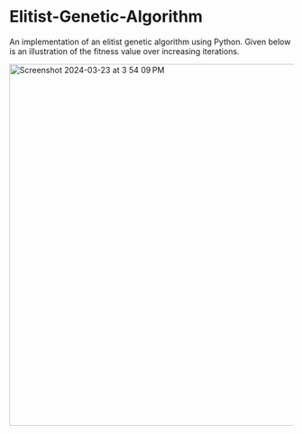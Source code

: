 # Elitist-Genetic-Algorithm
An implementation of an elitist genetic algorithm using Python. Given below is an illustration of the fitness value over increasing iterations.

<img width="640" alt="Screenshot 2024-03-23 at 3 54 09 PM" src="https://github.com/marlomb/Elitist-Genetic-Algorithm/assets/23626150/1a5385f3-df1c-4c4a-89bd-e7ec26cd91a0">
